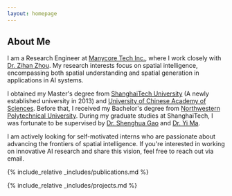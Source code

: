 ```yaml
---
layout: homepage
---
```


## About Me

I am a Research Engineer at [Manycore Tech Inc.](https://www.manycoretech.com), where I work closely with [Dr.&nbsp;Zihan Zhou](https://zihan-z.github.io). My research interests focus on spatial intelligence, encompassing both spatial understanding and spatial generation in applications in AI systems.

I obtained my Master's degree from [ShanghaiTech University](http://www.shanghaitech.edu.cn) (A newly established university in 2013) and [University of Chinese Academy of Sciences](https://www.ucas.edu.cn). Before that, I received my Bachelor's degree from [Northwestern Polytechnical University](http://www.nwpu.edu.cn). During my graduate studies at ShanghaiTech, I was fortunate to be supervised by [Dr.&nbsp;Shenghua Gao](https://cs.hku.hk/people/academic-staff/gaosh) and [Dr.&nbsp;Yi Ma](https://people.eecs.berkeley.edu/~yima/).

I am actively looking for self-motivated interns who are passionate about advancing the frontiers of spatial intelligence. If you're interested in working on innovative AI research and share this vision, feel free to reach out via email.

{% include_relative _includes/publications.md %}

{% include_relative _includes/projects.md %}

